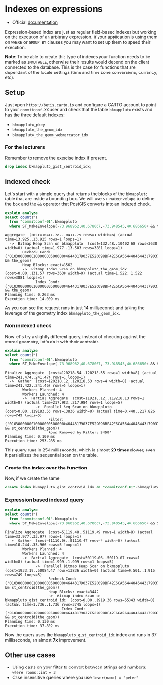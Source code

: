 # Indexes on expressions

* Official [documentation](https://www.postgresql.org/docs/current/indexes-expressional.html)

Expression-based index are just as regular field-based indexes but working on the execution of an arbitrary expression. If your application is using them on `WHERE` or `GROUP BY` clauses you may want to set up them to speed their execution.

**Note**: To be able to create this type of indexes your function needs to be marked as `IMMUTABLE`, otherwise their results would depend on the client connected to the database. This is the case for functions that are dependant of the locale settings (time and time zone conversions, currency, etc).

## Set up

Just open `https://betis.carto.io` and configure a CARTO account to point to your `commitconf-XX` user and check that the table `bkmappluto` exists and has the three default indexes:

* `bkmappluto_pkey`
* `bkmappluto_the_geom_idx`
* `bkmappluto_the_geom_webmercator_idx`

### For the lecturers

Remember to remove the exercise index if present.

```sql
drop index bkmappluto_gist_centroid_idx;
```

## Indexed check

Let's start with a simple query that returns the blocks of the `bkmappluto` table that are inside a bounding box. We will use `ST_MakeEnvelope` to define the box and the `&&` operator that PostGIS converts into an indexed check.

```sql
explain analyze
select count(*)
  from "commitconf-01".bkmappluto
  where ST_MakeEnvelope(-73.968962,40.678067,-73.948545,40.686650) && the_geom
```

```text
Aggregate  (cost=10411.78..10411.79 rows=1 width=8) (actual time=13.925..13.925 rows=1 loops=1)
  ->  Bitmap Heap Scan on bkmappluto  (cost=132.48..10402.68 rows=3638 width=0) (actual time=1.977..13.503 rows=3881 loops=1)
        Recheck Cond: ('0103000000010000000500000046443179037E52C098BF42E6CA56444046443179037E52C032E6AE25E4574440327216F6B47C52C032E6AE25E4574440327216F6B47C52C098BF42E6CA56444046443179037E52C098BF42E6CA564440'::geometry && the_geom)
        Heap Blocks: exact=3562
        ->  Bitmap Index Scan on bkmappluto_the_geom_idx  (cost=0.00..131.57 rows=3638 width=0) (actual time=1.522..1.522 rows=3881 loops=1)
              Index Cond: ('0103000000010000000500000046443179037E52C098BF42E6CA56444046443179037E52C032E6AE25E4574440327216F6B47C52C032E6AE25E4574440327216F6B47C52C098BF42E6CA56444046443179037E52C098BF42E6CA564440'::geometry && the_geom)
Planning time: 0.263 ms
Execution time: 14.009 ms
```

As you can see the request runs in just 14 milliseconds and taking the leverage of the geometry index `bkmappluto_the_geom_idx`.

### Non indexed check

Now let's try a slightly different query, instead of checking against the stored geometry, let's do it with their centroids.

```sql
explain analyze
select count(*)
  from "commitconf-01".bkmappluto
  where ST_MakeEnvelope(-73.968962,40.678067,-73.948545,40.686650) && ST_Centroid(the_geom)
```

```text
Finalize Aggregate  (cost=120218.54..120218.55 rows=1 width=8) (actual time=241.474..241.474 rows=1 loops=1)
  ->  Gather  (cost=120218.12..120218.53 rows=4 width=8) (actual time=241.422..241.467 rows=5 loops=1)
        Workers Planned: 4
        Workers Launched: 4
        ->  Partial Aggregate  (cost=119218.12..119218.13 rows=1 width=8) (actual time=217.983..217.984 rows=1 loops=5)
              ->  Parallel Seq Scan on bkmappluto  (cost=0.00..119183.53 rows=13836 width=0) (actual time=0.440..217.826 rows=749 loops=5)
                    Filter: ('0103000000010000000500000046443179037E52C098BF42E6CA56444046443179037E52C032E6AE25E4574440327216F6B47C52C032E6AE25E4574440327216F6B47C52C098BF42E6CA56444046443179037E52C098BF42E6CA564440'::geometry && st_centroid(the_geom))
                    Rows Removed by Filter: 54594
Planning time: 0.109 ms
Execution time: 253.985 ms
```

This query runs in 254 milliseconds, which is almost **20 times** slower, even it paralellizes the sequential scan on the table.

### Create the index over the function

Now, if we create the same

```sql
create index bkmappluto_gist_centroid_idx on "commitconf-01".bkmappluto using gist(ST_Centroid(the_geom))
```

### Expression based indexed query

```sql
explain analyze
select count(*)
  from "commitconf-01".bkmappluto
  where ST_MakeEnvelope(-73.968962,40.678067,-73.948545,40.686650) && ST_Centroid(the_geom)
```

```text
Finalize Aggregate  (cost=51119.48..51119.49 rows=1 width=8) (actual time=33.977..33.977 rows=1 loops=1)
  ->  Gather  (cost=51119.06..51119.47 rows=4 width=8) (actual time=10.244..33.966 rows=5 loops=1)
        Workers Planned: 4
        Workers Launched: 4
        ->  Partial Aggregate  (cost=50119.06..50119.07 rows=1 width=8) (actual time=1.999..1.999 rows=1 loops=5)
              ->  Parallel Bitmap Heap Scan on bkmappluto  (cost=1933.19..50084.47 rows=13836 width=0) (actual time=0.501..1.915 rows=749 loops=5)
                    Recheck Cond: ('0103000000010000000500000046443179037E52C098BF42E6CA56444046443179037E52C032E6AE25E4574440327216F6B47C52C032E6AE25E4574440327216F6B47C52C098BF42E6CA56444046443179037E52C098BF42E6CA564440'::geometry && st_centroid(the_geom))
                    Heap Blocks: exact=3442
                    ->  Bitmap Index Scan on bkmappluto_gist_centroid_idx  (cost=0.00..1919.36 rows=55343 width=0) (actual time=1.736..1.736 rows=3745 loops=1)
                          Index Cond: ('0103000000010000000500000046443179037E52C098BF42E6CA56444046443179037E52C032E6AE25E4574440327216F6B47C52C032E6AE25E4574440327216F6B47C52C098BF42E6CA56444046443179037E52C098BF42E6CA564440'::geometry && st_centroid(the_geom))
Planning time: 0.130 ms
Execution time: 37.802 ms
```

Now the query uses the `bkmappluto_gist_centroid_idx` index and runs in 37 milliseconds, an almost **7x** improvement.

## Other use cases

* Using casts on your filter to convert between strings and numbers: `where rooms::int = 3`
* Case insensitive queries where you use `lower(name) = "peter"`
